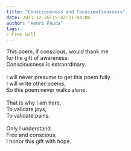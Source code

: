 ```yaml
---
title: "Consciousness and Conscientiousness"
date: 2021-12-26T15:42:21-04:00
author: "Henri Fouda"
tags:
- Free will
---
```

This poem, if conscious, would thank me\
for the gift of awareness.\
Consciousness is extraordinary.\
\
I will never presume to get this poem fully.\
I will write other poems,\
So this poem never walks alone.\
\
That is why I am here,\
To validate joys,\
To validate pains.\
 \
Only I understand.\
Free and conscious,\
I honor this gift with hope.
